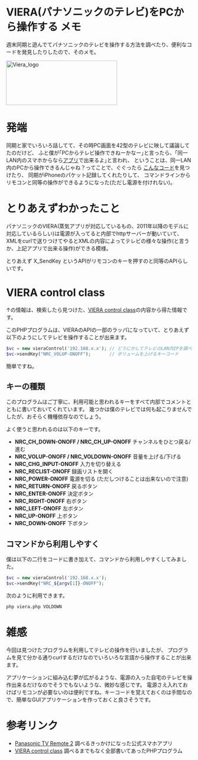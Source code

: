 VIERA(パナソニックのテレビ)をPCから操作する
メモ
=====
週末同期と遊んでてパナソニックのテレビを操作する方法を調べたり、便利なコードを発見したりしたので、そのメモ。

<a href="http://manaten.net/wp-content/uploads/2013/10/Viera_logo.jpg"><img src="http://manaten.net/wp-content/uploads/2013/10/Viera_logo-300x120.jpg" alt="Viera_logo" width="300" height="120" class="aligncenter size-medium wp-image-782" /></a>

<!-- more -->

# 発端
同期と家でいろいろ話してて、その時PC画面を42型のテレビに映して議論してたのだけど、
ふと僕が｢PCからテレビ操作できねーかなー｣と言ったら、｢同一LAN内のスマホからなら[アプリ](https://play.google.com/store/apps/details?id=com.panasonic.pavc.viera.vieraremote2&hl=ja)で出来るよ｣と言われ、
ということは、同一LAN内のPCから操作できるんじゃね？ってことで、ぐぐったら
[こんなコード](http://pastebin.com/wQJPKLbU)を見つけたり、
同期がiPhoneのパケット記録してくれたりして、
コマンドラインからリモコンと同等の操作ができるようになった(ただし電源を付けれない)。

# とりあえずわかったこと
パナソニックのVIERA(蒸気アプリが対応しているもの、2011年以降のモデルに対応しているらしい)は電源が入ってると内部でhttpサーバーが動いていて、XMLをcurlで送りつけてやるとXMLの内容によってテレビの様々な操作(と言うか、上記アプリで出来る操作)ができる模様。

とりあえず X_SendKey というAPIがリモコンのキーを押すのと同等のAPIらしいです。

# VIERA control class
↑の情報は、検索したら見つけた、[VIERA control class](http://pastebin.com/wQJPKLbU)の内容から得た情報です。

このPHPプログラムは、VIERAのAPIの一部のラッパになっていて、とりあえず以下のようにしてテレビを操作することが出来ます。

```php
$vc = new vieraControl('192.168.x.x'); // どうにかしてテレビのLAN内IPを調べる
$vc->sendKey("NRC_VOLUP-ONOFF");       // ボリュームを上げるキーコード
```

簡単ですね。

## キーの種類
このプログラムはご丁寧に、利用可能と思われるキーをすべて内部でコメントとともに書いておいてくれています。
幾つかは僕のテレビでは何も起こりませんでしたが、おそらく機種依存なのでしょう。

よく使うと思われるのは以下のキーです。

- **NRC_CH_DOWN-ONOFF / NRC_CH_UP-ONOFF** チャンネルをひとつ戻る/進む
- **NRC_VOLUP-ONOFF / NRC_VOLDOWN-ONOFF** 音量を上げる/下げる
- **NRC_CHG_INPUT-ONOFF** 入力を切り替える
- **NRC_RECLIST-ONOFF**   録画リストを開く
- **NRC_POWER-ONOFF**     電源を切る (ただしつけることは出来ないので注意)
- **NRC_RETURN-ONOFF** 戻るボタン
- **NRC_ENTER-ONOFF**  決定ボタン
- **NRC_RIGHT-ONOFF**  右ボタン
- **NRC_LEFT-ONOFF**   左ボタン
- **NRC_UP-ONOFF**     上ボタン
- **NRC_DOWN-ONOFF**   下ボタン

## コマンドから利用しやすく
僕は以下の二行をコードに書き加えて、コマンドから利用しやすくしてみました。

```php
$vc = new vieraControl('192.168.x.x');
$vc->sendKey("NRC_${argv[1]}-ONOFF");
```

次のように利用できます。

```sh
php viera.php VOLDOWN
```

# 雑感
今回は見つけたプログラムを利用してテレビの操作を行いましたが、
プログラムを見て分かる通りcurlするだけなのでいろいろな言語から操作することが出来ます。

アプリケーションに組み込む夢が広がるような、電源の入った自宅のテレビを操作出来るだけなのでそうでもないような、微妙な感じです。
電源さえ入れておけばリモコンが必要ないのは便利ですね。キーコードを覚えておくのは手間なので、簡単なGUIアプリケーションを作っておくと良さそうです。

# 参考リンク

- [Panasonic TV Remote 2](https://play.google.com/store/apps/details?id=com.panasonic.pavc.viera.vieraremote2&hl=ja) 調べるきっかけになった公式スマホアプリ
- [VIERA control class](http://pastebin.com/wQJPKLbU) 調べるまでもなく全部書いてあったPHPプログラム
